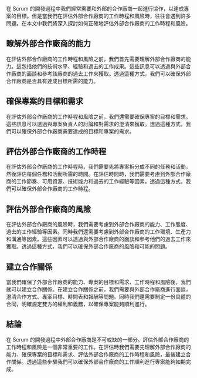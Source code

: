 在 Scrum 的開發過程中我們經常需要和外部的合作廠商一起進行協作，以達成專案的目標。但是當我們在評估外部合作廠商的工作時程和風險時，往往會遇到許多問題。在本文中我們將深入探討如何正確地評估外部合作廠商的工作時程和風險。

## 瞭解外部合作廠商的能力

在評估外部合作廠商的工作時程和風險之前，我們首先需要理解外部合作廠商的能力。這包括他們的技術水平、經驗和過去的工作成果。這些訊息可以透過與外部合作廠商的面談和參考該廠商的過去工作來獲取。透過這種方式，我們可以確保外部合作廠商是否具有達成目標所需的能力。

## 確保專案的目標和需求

在評估外部合作廠商的工作時程和風險之前，我們還需要確保專案的目標和需求。這些訊息可以透過與專案負責人的討論和對需求的澄清來獲取。透過這種方式，我們可以確保外部合作廠商需要達成的目標和專案的需求。

## 評估外部合作廠商的工作時程

在評估外部合作廠商的工作時程時，我們需要先將專案拆分成不同的任務和活動，然後評估每個任務和活動所需的時間。在評估時間時，我們需要考慮到外部合作廠商的工作節奏、可用資源、技術能力和過去的工作經驗等因素。透過這種方式，我們可以確保外部合作廠商的工作時程。

## 評估外部合作廠商的風險

在評估外部合作廠商的風險時，我們需要考慮到外部合作廠商的能力、工作態度、過去的工作經驗等因素。同時我們還需要考慮到外部合作廠商的工作環境、生產力和溝通等因素。這些因素可以透過與外部合作廠商的面談和參考他們的過去工作來獲取。透過這種方式，我們可以確保外部合作廠商的風險和可能的問題。

## 建立合作關係

當我們確保了外部合作廠商的能力、專案的目標和需求、工作時程和風險後，我們就可以建立合作關係。在建立合作關係之前，我們需要與外部合作廠商進行面談，澄清合作方式、專案目標、時間表和報酬等問題。同時我們還需要制定一份具體的合同，明確規定雙方的權利和義務，以確保專案能夠順利進行。

## 結論

在 Scrum 的開發過程中外部合作廠商是不可或缺的一部分。評估外部合作廠商的工作時程和風險是一個非常重要的工作。在評估時我們需要先理解外部合作廠商的能力、確保專案的目標和需求、評估外部合作廠商的工作時程和風險，最後建立合作關係。透過這些步驟我們可以確保外部合作廠商的工作順利進行專案能夠如期完成。


